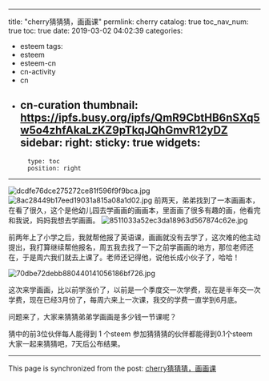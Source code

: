 
---
title: "cherry猜猜猜，画画课"
permlink: cherry
catalog: true
toc_nav_num: true
toc: true
date: 2019-03-02 04:02:39
categories:
- esteem
tags:
- esteem
- esteem-cn
- cn-activity
- cn
- cn-curation
thumbnail: https://ipfs.busy.org/ipfs/QmR9CbtHB6nSXq5w5o4zhfAkaLzKZ9pTkqJQhGmvR12yDZ
sidebar:
    right:
        sticky: true
widgets:
    -
        type: toc
        position: right
---


![dcdfe76dce275272ce81f596f9f9bca.jpg](https://ipfs.busy.org/ipfs/QmR9CbtHB6nSXq5w5o4zhfAkaLzKZ9pTkqJQhGmvR12yDZ)
![8ac28449b17eed19031a815a08a1d02.jpg](https://ipfs.busy.org/ipfs/QmUEw7EfMNkPFw21K9bXLpkKE1mbf2kEjWsByYqvzsVjcq)
前两天，弟弟找到了一本画画本，在看了很久，这个是他幼儿园去学画画的画画本，里面画了很多有趣的画，他看完和我说，妈妈我想去学画画。
![8511033a52ec3da18963d567874c62e.jpg](https://ipfs.busy.org/ipfs/QmQDshGsHrRHxZmXvpLunaAfJ8t47qiA1mPhGnfVBA2eoW)

前两年上了小学之后，我就帮他报了英语课，画画就没有去学了，这次难的他主动提出，我打算继续帮他报名，周五我去找了一下之前学画画的地方，那位老师还在，于是周六我们就去上课了。老师还记得他，说他长成小伙子了，哈哈！

![70dbe72debb880440141056186bf726.jpg](https://ipfs.busy.org/ipfs/QmUfPdHFt7LDgBM8yijvRMtQvHFK6zx1o5vgS3LChieUVN)

这次来学画画，比以前学涨价了，以前是一个季度交一次学费，现在是半年交一次学费，现在已经3月份了，每周六来上一次课，我交的学费一直学到6月底。

问题来了，大家来猜猜弟弟学画画是多少钱一节课呢？

猜中的前3位伙伴每人能得到 1 个steem
参加猜猜猜的伙伴都能得到0.1个steem
大家一起来猜猜吧，7天后公布结果。

- - -

This page is synchronized from the post: [cherry猜猜猜，画画课](https://steemit.com/@cherryzz/cherry)
